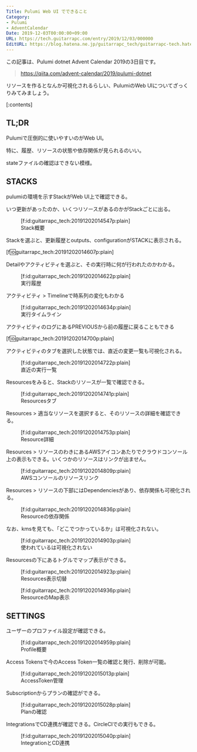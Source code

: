 ```yaml
---
Title: Pulumi Web UI でできること
Category:
- Pulumi
- AdventCalendar
Date: 2019-12-03T00:00:00+09:00
URL: https://tech.guitarrapc.com/entry/2019/12/03/000000
EditURL: https://blog.hatena.ne.jp/guitarrapc_tech/guitarrapc-tech.hatenablog.com/atom/entry/26006613474750684
---
```


この記事は、Pulumi dotnet Advent Calendar 2019の3日目です。

> https://qiita.com/advent-calendar/2019/pulumi-dotnet

リソースを作るとなんか可視化されるらしい、PulumiのWeb UIについてざっくりみてみましょう。

[:contents]

## TL;DR

Pulumiで圧倒的に使いやすいのがWeb UI。

特に、履歴、リソースの状態や依存関係が見られるのいい。

stateファイルの確認はできない模様。

## STACKS

pulumiの環境を示すStackがWeb UI上で確認できる。

いつ更新があったのか、いくつリソースがあるのかがStackごとに出る。

<figure class="figure-image figure-image-fotolife" title="Stack概要">[f:id:guitarrapc_tech:20191202014547p:plain]<figcaption>Stack概要</figcaption></figure>

Stackを選ぶと、更新履歴とoutputs、configurationがSTACKに表示される。

[f:id:guitarrapc_tech:20191202014607p:plain]

Detailやアクティビティを選ぶと、その実行時に何が行われたのかわかる。

<figure class="figure-image figure-image-fotolife" title="実行履歴">[f:id:guitarrapc_tech:20191202014622p:plain]<figcaption>実行履歴</figcaption></figure>

アクティビティ > Timelineで時系列の変化もわかる

<figure class="figure-image figure-image-fotolife" title="実行タイムライン">[f:id:guitarrapc_tech:20191202014634p:plain]<figcaption>実行タイムライン</figcaption></figure>

アクティビティのログにあるPREVIOUSから前の履歴に戻ることもできる

[f:id:guitarrapc_tech:20191202014700p:plain]

アクティビティのタブを選択した状態では、直近の変更一覧も可視化される。

<figure class="figure-image figure-image-fotolife" title="直近の実行一覧">[f:id:guitarrapc_tech:20191202014722p:plain]<figcaption>直近の実行一覧</figcaption></figure>

Resourcesをみると、Stackのリソースが一覧で確認できる。

<figure class="figure-image figure-image-fotolife" title="Resourcesタブ">[f:id:guitarrapc_tech:20191202014741p:plain]<figcaption>Resourcesタブ</figcaption></figure>

Resources > 適当なリソースを選択すると、そのリソースの詳細を確認できる。

<figure class="figure-image figure-image-fotolife" title="Resource詳細">[f:id:guitarrapc_tech:20191202014753p:plain]<figcaption>Resource詳細</figcaption></figure>

Resources > リソースのわきにあるAWSアイコンあたりでクラウドコンソール上の表示もできる。いくつかのリソースはリンクが出ません。

<figure class="figure-image figure-image-fotolife" title="AWSコンソールのリソースリンク">[f:id:guitarrapc_tech:20191202014809p:plain]<figcaption>AWSコンソールのリソースリンク</figcaption></figure>

Resources > リソースの下部にはDependenciesがあり、依存関係も可視化される。

<figure class="figure-image figure-image-fotolife" title="Resourceの依存関係">[f:id:guitarrapc_tech:20191202014836p:plain]<figcaption>Resourceの依存関係</figcaption></figure>

なお、kmsを見ても、「どこでつかっているか」は可視化されない。

<figure class="figure-image figure-image-fotolife" title="使われているは可視化されない">[f:id:guitarrapc_tech:20191202014903p:plain]<figcaption>使われているは可視化されない</figcaption></figure>

Resourcesの下にあるトグルでマップ表示ができる。

<figure class="figure-image figure-image-fotolife" title="Resources表示切替">[f:id:guitarrapc_tech:20191202014923p:plain]<figcaption>Resources表示切替</figcaption></figure>

<figure class="figure-image figure-image-fotolife" title="ResourceのMap表示">[f:id:guitarrapc_tech:20191202014936p:plain]<figcaption>ResourceのMap表示</figcaption></figure>


## SETTINGS

ユーザーのプロファイル設定が確認できる。

<figure class="figure-image figure-image-fotolife" title="Profile概要">[f:id:guitarrapc_tech:20191202014959p:plain]<figcaption>Profile概要</figcaption></figure>

Access Tokensで今のAccess Token一覧の確認と発行、削除が可能。

<figure class="figure-image figure-image-fotolife" title="AccessToken管理">[f:id:guitarrapc_tech:20191202015013p:plain]<figcaption>AccessToken管理</figcaption></figure>

Subscriptionからプランの確認ができる。

<figure class="figure-image figure-image-fotolife" title="Planの確認">[f:id:guitarrapc_tech:20191202015028p:plain]<figcaption>Planの確認</figcaption></figure>

IntegrationsでCD連携が確認できる。CircleCIでの実行もできる。

<figure class="figure-image figure-image-fotolife" title="IntegrationとCD連携">[f:id:guitarrapc_tech:20191202015040p:plain]<figcaption>IntegrationとCD連携</figcaption></figure>
